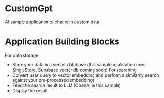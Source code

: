 # CustomGpt
AI sample application to chat with custom data

# Application Building Blocks
For data storage:
  - Store your data in a vector database (this sample application uses SingleStore, Supabase vector db coming soon)
For searching
  - Convert user query to vector embedding and perform a similarity search against your pre-processed embeddings
  - Feed the search result to LLM (OpenAI in this sample)
  - Display the result
